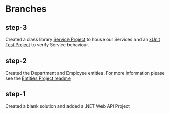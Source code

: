 # Branches

## step-3
Created a class library [Service Project](./VogCodeChallenge.Services/README.md) to house our Services and an [xUnit Test Project](./VogCodeChallenge.Tests/README.md) to verify Service behaviour. 

## step-2
Created the Department and Employee entities. For more information please see the [Entities Project readme](../VogCodeChallenge.Entities/README.md)

## step-1
Created a blank solution and added a .NET Web API Project